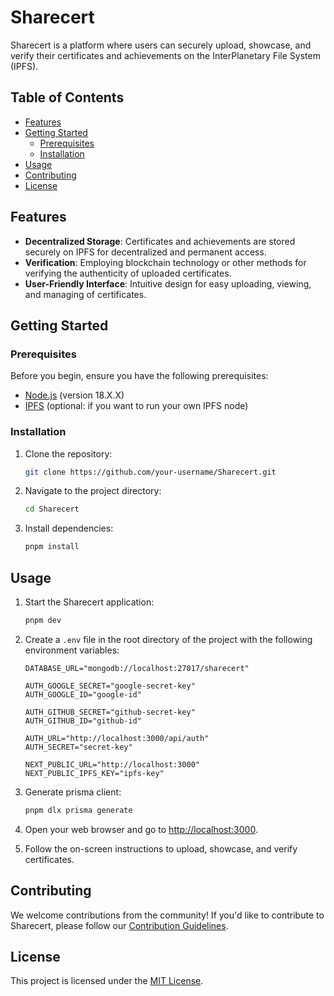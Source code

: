 # Sharecert

Sharecert is a platform where users can securely upload, showcase, and verify their certificates and achievements on the InterPlanetary File System (IPFS).

## Table of Contents

- [Features](#features)
- [Getting Started](#getting-started)
  - [Prerequisites](#prerequisites)
  - [Installation](#installation)
- [Usage](#usage)
- [Contributing](#contributing)
- [License](#license)

## Features

- **Decentralized Storage**: Certificates and achievements are stored securely on IPFS for decentralized and permanent access.
- **Verification**: Employing blockchain technology or other methods for verifying the authenticity of uploaded certificates.
- **User-Friendly Interface**: Intuitive design for easy uploading, viewing, and managing of certificates.

## Getting Started

### Prerequisites

Before you begin, ensure you have the following prerequisites:

- [Node.js](https://nodejs.org/) (version 18.X.X)
- [IPFS](https://ipfs.io/) (optional: if you want to run your own IPFS node)

### Installation

1. Clone the repository:

   ```bash
   git clone https://github.com/your-username/Sharecert.git
   ```

2. Navigate to the project directory:

   ```bash
   cd Sharecert
   ```

3. Install dependencies:

   ```bash
   pnpm install
   ```

## Usage

1. Start the Sharecert application:

   ```bash
   pnpm dev
   ```

2. Create a `.env` file in the root directory of the project with the following environment variables:

   ```env
   DATABASE_URL="mongodb://localhost:27017/sharecert"

   AUTH_GOOGLE_SECRET="google-secret-key"
   AUTH_GOOGLE_ID="google-id"

   AUTH_GITHUB_SECRET="github-secret-key"
   AUTH_GITHUB_ID="github-id"

   AUTH_URL="http://localhost:3000/api/auth"
   AUTH_SECRET="secret-key"

   NEXT_PUBLIC_URL="http://localhost:3000"
   NEXT_PUBLIC_IPFS_KEY="ipfs-key"
   ```

3. Generate prisma client:

   ```bash
   pnpm dlx prisma generate
   ```

4. Open your web browser and go to [http://localhost:3000](http://localhost:3000).

5. Follow the on-screen instructions to upload, showcase, and verify certificates.

## Contributing

We welcome contributions from the community! If you'd like to contribute to Sharecert, please follow our [Contribution Guidelines](CONTRIBUTING.md).

## License

This project is licensed under the [MIT License](LICENSE).
